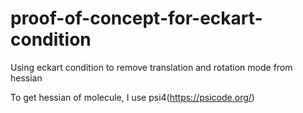 # proof-of-concept-for-eckart-condition
Using eckart condition to remove translation and rotation mode from hessian

To get hessian of molecule, I use psi4(https://psicode.org/)
